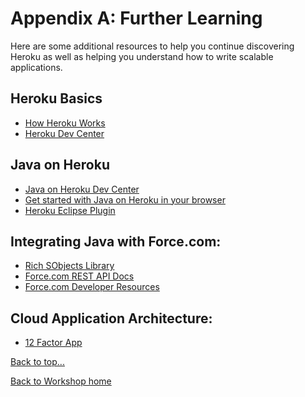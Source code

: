 <link href="index.css" rel="stylesheet" type="text/css">

# <a id="top">Appendix A: Further Learning</a>

  Here are some additional resources to help you continue discovering Heroku as well as helping you understand how to write scalable applications.
  

## Heroku Basics

* [How Heroku Works](http://heroku.com/how)
* [Heroku Dev Center](http://devcenter.heroku.com)


## Java on Heroku

* [Java on Heroku Dev Center](https://devcenter.heroku.com/categories/java)
* [Get started with Java on Heroku in your browser](http://java.heroku.com)
* [Heroku Eclipse Plugin](http://eclipse-plugin.herokuapp.com)


## Integrating Java with Force.com:

* [Rich SObjects Library](https://github.com/ryanbrainard/richsobjects)
* [Force.com REST API Docs](http://www.salesforce.com/us/developer/docs/api_rest/index.htm)
* [Force.com Developer Resources](http://developer.force.com)


## Cloud Application Architecture:

* [12 Factor App](http://12factor.net)


[Back to top...](#top)

[Back to Workshop home](index.html)

